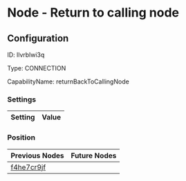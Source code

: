 # Node - Return to calling node
## Configuration
ID:  llvrblwi3q

Type: CONNECTION 

CapabilityName: returnBackToCallingNode

### Settings
| Setting | Value  |
| :------------------------ | ---------------------------------------- |
 




### Position
| Previous Nodes | Future Nodes |
| :------------- | ------------ |
| [f4he7cr9jf](./f4he7cr9jf.md) |  |